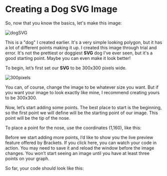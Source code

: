 # Creating a Dog **SVG** Image

So, now that you know the basics, let's make this image:

![dogSVG](C:\Users\Livvy\Documents\GitHub\final-project\1600finalProject\images\24.PNG)

This is a "dog" I created earlier. It's a very simple looking polygon, but it has a lot of different points making it up. I created this image through trial and error. It's not the prettiest or doggiest **SVG** dog I've ever seen, but it's a good starting point. Maybe you can even make it look better!

To begin, let’s first set our **SVG** to be 300x300 pixels wide.

![300pixels](C:\Users\Livvy\Documents\GitHub\final-project\1600finalProject\images\25.PNG)

You can, of course, change the image to be whatever size you want. But if you want your image to look exactly like mine, I recommend creating yours to be 300x300.

Now, let’s start adding some points. The best place to start is the beginning, so the first point we will define will be the starting point of our image. This point will be the tip of the nose.

To place a point for the nose, use the coordinates (1,160), like this:

Before we start adding more points, I’d like to show you the live preview feature offered by Brackets. If you click here, you can watch your code in action. You may need to save it and reload the window before the image changes. You won’t start seeing an image until you have at least three points on your graph.



So far, your code should look like this: